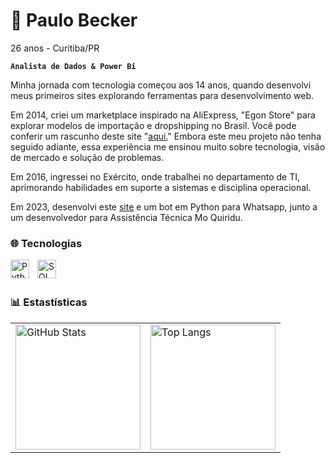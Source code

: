 # 🔰 Paulo Becker

26 anos - Curitiba/PR

**`Analista de Dados & Power Bi`**

Minha jornada com tecnologia começou aos 14 anos, quando desenvolvi meus primeiros sites explorando ferramentas para desenvolvimento web.

Em 2014, criei um marketplace inspirado na AliExpress, "Egon Store" para explorar modelos de importação e dropshipping no Brasil. Você pode conferir um rascunho deste site "[aqui.](https://upperdota.wixsite.com/egon)" Embora este meu projeto não tenha seguido adiante, essa experiência me ensinou muito sobre tecnologia, visão de mercado e solução de problemas.

Em 2016, ingressei no Exército, onde trabalhei no departamento de TI, aprimorando habilidades em suporte a sistemas e disciplina operacional.

Em 2023, desenvolvi este [site](https://www.moquiridu.com.br) e um bot em Python para Whatsapp, junto a um desenvolvedor para Assistência Técnica Mo Quiridu.

### 🌐 Tecnologias

<img 
    align="left" 
    alt="Python" 
    title="Python"
    width="30px" 
    style="padding-right: 10px;" 
    src="https://cdn.jsdelivr.net/gh/devicons/devicon@latest/icons/python/python-original.svg"
/>
<img 
    align="left" 
    alt="SQL" 
    title="SQL"
    width="30px" 
    style="padding-right: 10px;" 
    src="https://cdn.jsdelivr.net/gh/devicons/devicon@latest/icons/azuresqldatabase/azuresqldatabase-original.svg"
/>

<br/>
<br/>

### 📊 Estastísticas

<table>
  <tr>
    <td>
      <img 
        alt="GitHub Stats" 
        height="200" 
        src="https://github-readme-stats.vercel.app/api?username=pBeckerrr&show_icons=true&theme=tokyonight&include_all_commits=true&locale=pt-br" 
      />
    </td>
    <td>
      <img 
        alt="Top Langs" 
        height="200" 
        src="https://github-readme-stats.vercel.app/api/top-langs/?username=pBeckerrr&theme=tokyonight&layout=compact&custom_title=Tecnologias&langs_count=9" 
      />
    </td>
  </tr>
</table>

